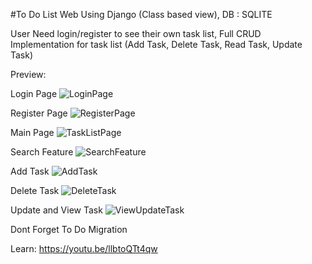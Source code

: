 #To Do List Web Using Django (Class based view), DB : SQLITE

User Need login/register to see their own task list, Full CRUD Implementation for task list (Add Task, Delete Task, Read Task, Update Task)

Preview:

Login Page
![LoginPage](https://user-images.githubusercontent.com/85614845/199721601-9bee31ed-0e1b-4979-8a3f-8cfbfad8aeba.jpg)

Register Page
![RegisterPage](https://user-images.githubusercontent.com/85614845/199721672-382196d3-e6ca-4e03-bcb4-72420c223a39.jpg)

Main Page
![TaskListPage](https://user-images.githubusercontent.com/85614845/199721732-da43a426-01f1-4c71-9736-b1780dc1eb0f.jpg)

Search Feature
![SearchFeature](https://user-images.githubusercontent.com/85614845/199721762-cc982700-5151-4d98-bfe5-43e925ae7068.jpg)

Add Task
![AddTask](https://user-images.githubusercontent.com/85614845/199721813-551903b8-509d-4493-9e4f-249b2266ba3c.jpg)

Delete Task
![DeleteTask](https://user-images.githubusercontent.com/85614845/199721870-2a26435d-593c-4aaa-97d2-e6af2af3959d.jpg)

Update and View Task
![ViewUpdateTask](https://user-images.githubusercontent.com/85614845/199721931-600b1972-f9ea-454d-be51-e54b7b8b2978.jpg)


Dont Forget To Do Migration

Learn:
https://youtu.be/llbtoQTt4qw
